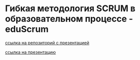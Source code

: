 # Гибкая методология SCRUM в образовательном процессе - eduScrum

[ссылка на репозиторий с презентацией](https://github.com/darinapairel97/SCRUM/tree/gh-pages)

[ссылка на презентацию](https://darinapairel97.github.io/SCRUM/)

